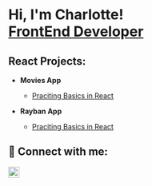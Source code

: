 <h1>Hi, I'm Charlotte! <br/><a href="">FrontEnd Developer</a></h1>

<h2>React Projects:</h2>

- <b>Movies App</b>
  - [Praciting Basics in React](https://github.com/CharlotteHanna/Movies-React-App.git)

- <b>Rayban App</b>
  - [Praciting Basics in React](https://github.com/CharlotteHanna/RayBan-React-App)

<h2> 🤳 Connect with me:</h2>

[<img align="left" alt="Charlotte | LinkedIn" width="22px" src="https://cdn.jsdelivr.net/npm/simple-icons@v3/icons/linkedin.svg" />][linkedin]

[linkedin]: https://linkedin.com/in/charlotte-marouf-hanna

<!--
**joshmadakor1/joshmadakor1** is a ✨ _special_ ✨ repository because its `README.md` (this file) appears on your GitHub profile.

Here are some ideas to get you started:

- 🔭 I’m currently working on ...
- 🌱 I’m currently learning ...
- 👯 I’m looking to collaborate on ...
- 🤔 I’m looking for help with ...
- 💬 Ask me about ...
- 📫 How to reach me: ...
- 😄 Pronouns: ...
- ⚡ Fun fact: ...
-->
